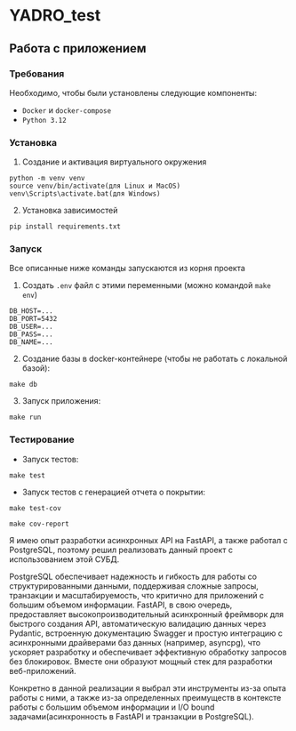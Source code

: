 # YADRO_test
## Работа с приложением

### Требования

Необходимо, чтобы были установлены следующие компоненты:

- `Docker` и `docker-compose`
- `Python 3.12`

### Установка

1. Создание и активация виртуального окружения
```commandline
python -m venv venv
source venv/bin/activate(для Linux и MacOS)
venv\Scripts\activate.bat(для Windows)
```

2. Установка зависимостей

```commandline
pip install requirements.txt
```

### Запуск

Все описанные ниже команды запускаются из корня проекта

1. Создать `.env` файл с этими переменными (можно командой `make env`)
```dotenv
DB_HOST=...
DB_PORT=5432
DB_USER=...
DB_PASS=...
DB_NAME=...
```

2. Создание базы в docker-контейнере (чтобы не работать с локальной базой):
```commandline
make db
```

3. Запуск приложения:
```commandline
make run
```

### Тестирование

- Запуск тестов:
```commandline
make test
```
- Запуск тестов с генерацией отчета о покрытии:
```commandline
make test-cov
```
```commandline
make cov-report
```

Я имею опыт разработки асинхронных API на FastAPI, а также работал с PostgreSQL, поэтому решил реализовать данный проект с использованием этой СУБД.

PostgreSQL обеспечивает надежность и гибкость для работы со структурированными данными, поддерживая сложные запросы, транзакции и масштабируемость, что критично для приложений с большим объемом информации. FastAPI, в свою очередь, предоставляет высокопроизводительный асинхронный фреймворк для быстрого создания API, автоматическую валидацию данных через Pydantic, встроенную документацию Swagger и простую интеграцию с асинхронными драйверами баз данных (например, asyncpg), что ускоряет разработку и обеспечивает эффективную обработку запросов без блокировок. Вместе они образуют мощный стек для разработки веб-приложений. 

Конкретно в данной реализации я выбрал эти инструменты из-за опыта работы с ними, а также из-за определенных преимуществ в контексте работы с большим объемом информации и I/O bound задачами(асинхронность в FastAPI и транзакции в PostgreSQL).


